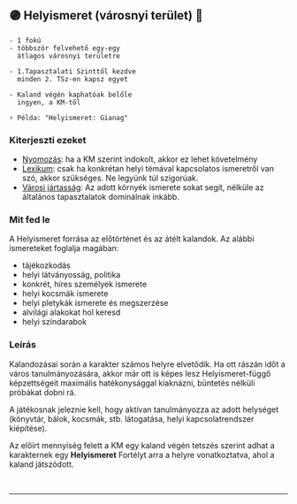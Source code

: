 ## 🟣 Helyismeret (városnyi terület) 🔁

```
- 1 fokú
- többször felvehető egy-egy
  átlagos városnyi területre

- 1.Tapasztalati Szinttől kezdve
  minden 2. TSz-en kapsz egyet

- Kaland végén kaphatóak belőle
  ingyen, a KM-től

⚡ Példa: "Helyismeret: Gianag"
```

### Kiterjeszti ezeket

- [Nyomozás](../kepzettsegek.primer.altalanos/nyomozas.md): ha a KM szerint indokolt, akkor ez lehet követelmény
- [Lexikum](../kepzettsegek.szekunder/lexikum.md): csak ha konkrétan helyi témával kapcsolatos ismeretről van szó, akkor szükséges. Ne legyünk túl szigorúak.
- [Városi jártasság](../kepzettsegek.szekunder/varosi_jartassag.md): Az adott környék ismerete sokat segít, nélküle az általános tapasztalatok dominálnak inkább.

### Mit fed le

A Helyismeret forrása az előtörténet és az átélt kalandok. Az alábbi ismereteket foglalja magában:

- tájékozkodás
- helyi látványosság, politika
- konkrét, híres személyek ismerete
- helyi kocsmák ismerete
- helyi pletykák ismerete és megszerzése
- alvilági alakokat hol keresd
- helyi színdarabok

### Leírás

Kalandozásai során a karakter számos helyre elvetődik.  Ha ott rászán időt a város tanulmányozására, akkor már ott is képes lesz Helyismeret-függő képzettségeit maximális hatékonysággal kiaknázni, büntetés nélküli próbákat dobni rá.

A játékosnak jeleznie kell, hogy aktívan tanulmányozza az adott helységet (könyvtár, bálok, kocsmák, stb. látogatása, helyi kapcsolatrendszer kiépítése).

Az előírt mennyiség felett a KM egy kaland végén tetszés szerint adhat a karakternek egy **Helyismeret** Fortélyt arra a helyre vonatkoztatva, ahol a kaland játszódott.

<br />

---
